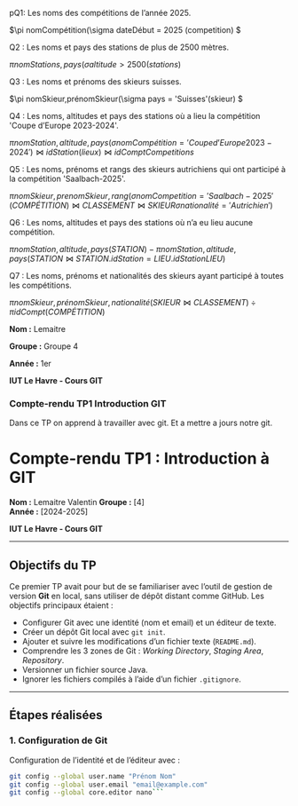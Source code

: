 pQ1: Les noms des compétitions de l’année 2025.

$\pi nomCompétition(\sigma dateDébut = 2025 (competition) $

Q2 : Les noms et pays des stations de plus de 2500 mètres.

$\pi nomStations,pays(\sigma altitude> 2500(stations)$

Q3 : Les noms et prénoms des skieurs suisses.

$\pi nomSkieur,prénomSkieur(\sigma pays = 'Suisses'(skieur) $

Q4 : Les noms, altitudes et pays des stations où a lieu la compétition 'Coupe d’Europe 2023-2024'.

$\pi nomStation, altitude, pays(\sigma nomCompétition = 'Coupe d’Europe 2023-2024')\bowtie {idStation}(lieux)\bowtie {idCompt}Competitions$

Q5 : Les noms, prénoms et rangs des skieurs autrichiens qui ont participé à la compétition
'Saalbach-2025'.

$\pi nomSkieur, prenomSkieur, rang(
    \sigma nomCompetition = 'Saalbach-2025' (COMPÉTITION) 
    \bowtie CLASSEMENT 
    \bowtie SKIEUR 
    \sigma nationalité = 'Autrichien'
)$


Q6 : Les noms, altitudes et pays des stations où n’a eu lieu aucune compétition.

$\pi nomStation, altitude, pays(STATION)
− 
\pi nomStation, altitude, pays(STATION \bowtie STATION.idStation = LIEU.idStation LIEU)$

Q7 : Les noms, prénoms et nationalités des skieurs ayant participé à toutes les compétitions. 

$\pi nomSkieur, prénomSkieur, nationalité(SKIEUR \bowtie CLASSEMENT)
÷ 
\pi idCompt(COMPÉTITION)$

**Nom :** Lemaitre 

**Groupe :** Groupe 4

**Année :** 1er

**IUT Le Havre - Cours GIT** 

### Compte-rendu TP1 Introduction GIT

Dans ce TP on apprend à travailler avec git. Et a mettre a jours notre git.


# Compte-rendu TP1 : Introduction à GIT

**Nom :** Lemaitre Valentin
**Groupe :** [4]  
**Année :** [2024-2025]  

**IUT Le Havre - Cours GIT**

---

## Objectifs du TP

Ce premier TP avait pour but de se familiariser avec l’outil de gestion de version **Git** en local, sans utiliser de dépôt distant comme GitHub. Les objectifs principaux étaient :

- Configurer Git avec une identité (nom et email) et un éditeur de texte.
- Créer un dépôt Git local avec `git init`.
- Ajouter et suivre les modifications d’un fichier texte (`README.md`).
- Comprendre les 3 zones de Git : *Working Directory*, *Staging Area*, *Repository*.
- Versionner un fichier source Java.
- Ignorer les fichiers compilés à l’aide d’un fichier `.gitignore`.

---

## Étapes réalisées

### 1. Configuration de Git

Configuration de l’identité et de l’éditeur avec :

```bash
git config --global user.name "Prénom Nom"
git config --global user.email "email@example.com"
git config --global core.editor nano```













